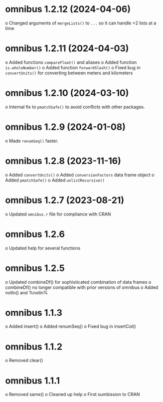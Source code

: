 omnibus 1.2.12 (2024-04-06)
===========
o Changed arguments of `mergeLists()` to `...` so it can handle >2 lists at a time

omnibus 1.2.11 (2024-04-03)
===========
o Added functions `compareFloat()` and aliases
o Added function `is.wholeNumber()`
o Added function `forwardSlash()`
o Fixed bug in `convertUnits()` for converting between meters and kilometers

omnibus 1.2.10 (2024-03-10)
===========
o Internal fix to `pmatchSafe()` to avoid conflicts with other packages.

omnibus 1.2.9 (2024-01-08)
===========
o Made `renumSeq()` faster.

omnibus 1.2.8 (2023-11-16)
===========
o Added `convertUnits()`
o Added `conversionFactors` data frame object
o Added `pmatchSafe()`
o Added `unlistRecursive()`

omnibus 1.2.7 (2023-08-21)
===========
o Updated `omnibus.r` file for compliance with CRAN

omnibus 1.2.6
===========
o Updated help for several functions

omnibus 1.2.5
===========
o Updated combineDf() for sophisticated combination of data frames
o combineDf() no longer compatible with prior versions of omnibus
o Added notIn() and %notin%

omnibus 1.1.3
===========
o Added insert()
o Added renumSeq()
o Fixed bug in insertCol()

omnibus 1.1.2
===========
o Removed clear()

omnibus 1.1.1
===========
o Removed same()
o Cleaned up help
o First sumbission to CRAN
